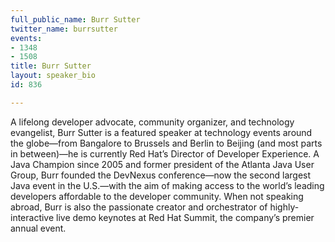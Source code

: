 ```yaml
---
full_public_name: Burr Sutter
twitter_name: burrsutter
events:
- 1348
- 1508
title: Burr Sutter
layout: speaker_bio
id: 836

---
```

A lifelong developer advocate, community organizer, and technology evangelist, Burr Sutter is a featured speaker at technology events around the globe—from Bangalore to Brussels and Berlin to Beijing (and most parts in between)—he is currently Red Hat’s Director of Developer Experience. A Java Champion since 2005 and former president of the Atlanta Java User Group, Burr founded the DevNexus conference—now the second largest Java event in the U.S.—with the aim of making access to the world’s leading developers affordable to the developer community. When not speaking abroad, Burr is also the passionate creator and orchestrator of highly-interactive live demo keynotes at Red Hat Summit, the company’s premier annual event.